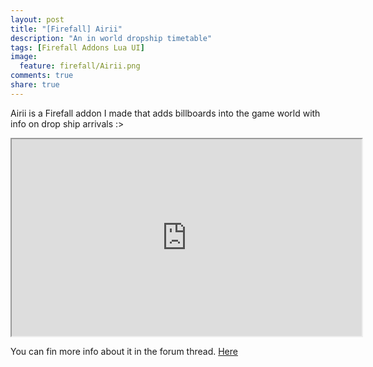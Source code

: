 ```yaml
---
layout: post
title: "[Firefall] Airii"
description: "An in world dropship timetable"
tags: [Firefall Addons Lua UI]
image:
  feature: firefall/Airii.png
comments: true
share: true
---
```


Airii is a Firefall addon I made that adds billboards into the game world with info on drop ship arrivals :>

<iframe width="560" height="315" src="http://www.youtube.com/embed/1FXHUac-XwQ"> </iframe>

You can fin more info about it in the forum thread. [Here](http://forums.firefallthegame.com/community/threads/addon-airii-an-in-world-dropship-timetable.1012341/)

